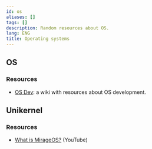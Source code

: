 ```yaml
---
id: os
aliases: []
tags: []
description: Random resources about OS.
lang: ENG
title: Operating systems
---
```


## OS

### Resources

* [OS Dev](https://wiki.osdev.org/Expanded_Main_Page): a wiki with resources about OS development.

## Unikernel

### Resources

* [What is MirageOS?](https://www.youtube.com/watch?app=desktop&v=aQuEu9bpnVY) (YouTube)

